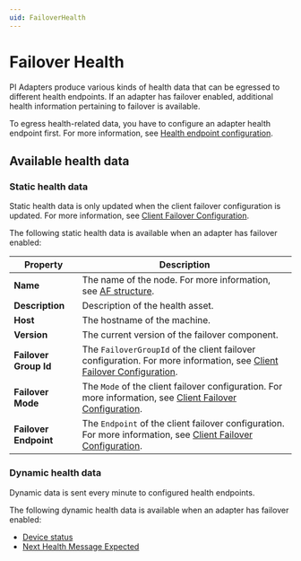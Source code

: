 ```yaml
---
uid: FailoverHealth
---
```


# Failover Health

PI Adapters produce various kinds of health data that can be egressed to different health endpoints. If an adapter has failover enabled, additional health information pertaining to failover is available.

To egress health-related data, you have to configure an adapter health endpoint first. For more information, see [Health endpoint configuration](xref:HealthEndpointConfiguration).

## Available health data

### Static health data

Static health data is only updated when the client failover configuration is updated. For more information, see [Client Failover Configuration](xref:ClientFailoverConfiguration).

The following static health data is available when an adapter has failover enabled:

| Property | Description |
---------|---------
| **Name** | The name of the node. For more information, see [AF structure](#af-structure). |
| **Description** | Description of the health asset. |
| **Host** | The hostname of the machine. | 
| **Version** | The current version of the failover component. |
| **Failover Group Id** | The `FailoverGroupId` of the client failover configuration. For more information, see  [Client Failover Configuration](xref;ClientFailoverConfiguration).|
| **Failover Mode** | The `Mode` of the client failover configuration. For more information, see [Client Failover Configuration](xref;ClientFailoverConfiguration). |
| **Failover Endpoint** | The `Endpoint` of the client failover configuration. For more information, see [Client Failover Configuration](xref;ClientFailoverConfiguration). |

### Dynamic health data

Dynamic data is sent every minute to configured health endpoints.

The following dynamic health data is available when an adapter has failover enabled:

- [Device status](xref:DeviceStatus)
- [Next Health Message Expected](xref:NextHealthMessageExpected)
